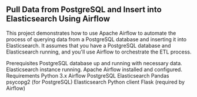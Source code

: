 ## Pull Data from PostgreSQL and Insert into Elasticsearch Using Airflow
This project demonstrates how to use Apache Airflow to automate the process of querying data from a PostgreSQL database and inserting it into Elasticsearch. It assumes that you have a PostgreSQL database and Elasticsearch running, and you'll use Airflow to orchestrate the ETL process.

Prerequisites
PostgreSQL database up and running with necessary data.
Elasticsearch instance running.
Apache Airflow installed and configured.
Requirements
Python 3.x
Airflow
PostgreSQL
Elasticsearch
Pandas
psycopg2 (for PostgreSQL)
Elasticsearch Python client
Flask (required by Airflow)

